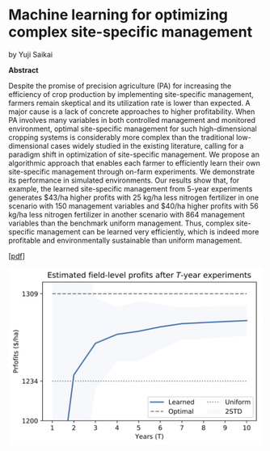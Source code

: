 # Machine learning for optimizing complex site-specific management
by Yuji Saikai

**Abstract**

Despite the promise of precision agriculture (PA) for increasing the efficiency of crop production by implementing site-specific management, farmers remain skeptical and its utilization rate is lower than expected. A major cause is a lack of concrete approaches to higher profitability. When PA involves many variables in both controlled management and monitored environment, optimal site-specific management for such high-dimensional cropping systems is considerably more complex than the traditional low-dimensional cases widely studied in the existing literature, calling for a paradigm shift in optimization of site-specific management. We propose an algorithmic approach that enables each farmer to efficiently learn their own site-specific management through on-farm experiments. We demonstrate its performance in simulated environments. Our results show that, for example, the learned site-specific management from 5-year experiments generates $43/ha higher profits with 25 kg/ha less nitrogen fertilizer in one scenario with 150 management variables and $40/ha higher profits with 56 kg/ha less nitrogen fertilizer in another scenario with 864 management variables than the benchmark uniform management. Thus, complex site-specific management can be learned very efficiently, which is indeed more profitable and environmentally sustainable than uniform management.

[[pdf](bopa.pdf)]

![](pi_curves.png)
